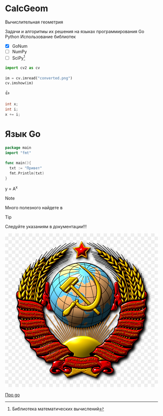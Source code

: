 # CalcGeom
Вычислительная геометрия

Задачи и алгоритмы их решения на языках программирования
Go Python
Использование библиотек
- [x] GoNum
- [ ] NumPy
- [ ] SciPy[^1]
[^1]: Библиотека математических вычислений
```python
import cv2 as cv

im = cv.imread("converted.png")
cv.imshow(im)

```
:+1:
```c++
int x;
int i;
x += i;

```
# Язык Go
```go
package main
import "fmt"

func main(){
  txt := "Привет"
  fmt.Println(txt)
}
```
y = A<sup>x</sup>

> [!NOTE]
> Много полезного найдете в 

> [!TIP]
> Следуйте указаниям в документации!!!

![picture](./converted.png)



[Про go](#язык-go)
